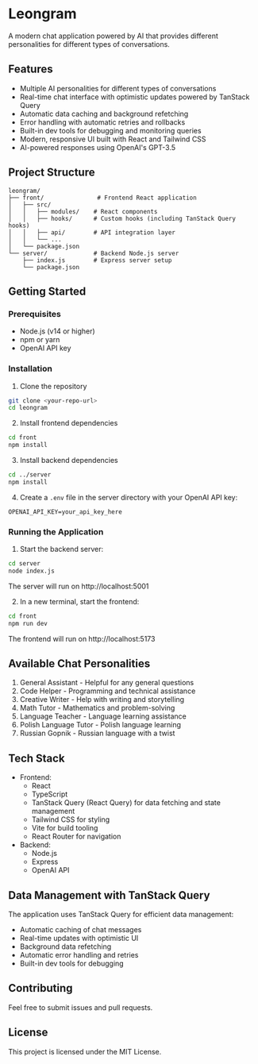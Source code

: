 # Leongram

A modern chat application powered by AI that provides different personalities for different types of conversations.

## Features

- Multiple AI personalities for different types of conversations
- Real-time chat interface with optimistic updates powered by TanStack Query
- Automatic data caching and background refetching
- Error handling with automatic retries and rollbacks
- Built-in dev tools for debugging and monitoring queries
- Modern, responsive UI built with React and Tailwind CSS
- AI-powered responses using OpenAI's GPT-3.5

## Project Structure

```
leongram/
├── front/               # Frontend React application
│   ├── src/
│   │   ├── modules/    # React components
│   │   ├── hooks/      # Custom hooks (including TanStack Query hooks)
│   │   ├── api/        # API integration layer
│   │   └── ...
│   └── package.json
└── server/             # Backend Node.js server
    ├── index.js        # Express server setup
    └── package.json
```

## Getting Started

### Prerequisites

- Node.js (v14 or higher)
- npm or yarn
- OpenAI API key

### Installation

1. Clone the repository

```bash
git clone <your-repo-url>
cd leongram
```

2. Install frontend dependencies

```bash
cd front
npm install
```

3. Install backend dependencies

```bash
cd ../server
npm install
```

4. Create a `.env` file in the server directory with your OpenAI API key:

```
OPENAI_API_KEY=your_api_key_here
```

### Running the Application

1. Start the backend server:

```bash
cd server
node index.js
```

The server will run on http://localhost:5001

2. In a new terminal, start the frontend:

```bash
cd front
npm run dev
```

The frontend will run on http://localhost:5173

## Available Chat Personalities

1. General Assistant - Helpful for any general questions
2. Code Helper - Programming and technical assistance
3. Creative Writer - Help with writing and storytelling
4. Math Tutor - Mathematics and problem-solving
5. Language Teacher - Language learning assistance
6. Polish Language Tutor - Polish language learning
7. Russian Gopnik - Russian language with a twist

## Tech Stack

- Frontend:
  - React
  - TypeScript
  - TanStack Query (React Query) for data fetching and state management
  - Tailwind CSS for styling
  - Vite for build tooling
  - React Router for navigation
- Backend:
  - Node.js
  - Express
  - OpenAI API

## Data Management with TanStack Query

The application uses TanStack Query for efficient data management:

- Automatic caching of chat messages
- Real-time updates with optimistic UI
- Background data refetching
- Automatic error handling and retries
- Built-in dev tools for debugging

## Contributing

Feel free to submit issues and pull requests.

## License

This project is licensed under the MIT License.

